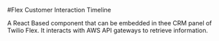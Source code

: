 #Flex Customer Interaction Timeline

A React Based component that can be embedded in thee CRM panel of Twilio Flex.
It interacts with AWS API gateways to retrieve information.